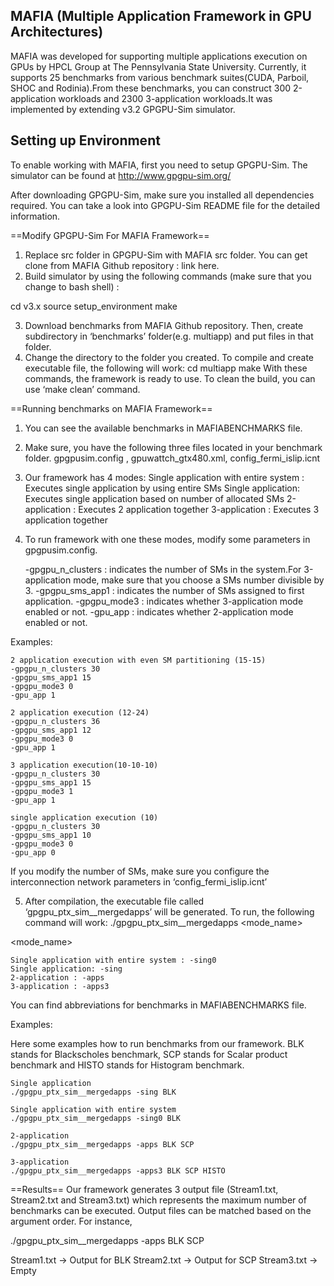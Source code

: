 MAFIA (Multiple Application Framework in GPU Architectures)
-----------------------------------------------------------
MAFIA was developed for supporting multiple applications execution on GPUs by HPCL Group
at The Pennsylvania State University. Currently, it supports 25 benchmarks from various 
benchmark suites(CUDA, Parboil, SHOC and Rodinia).From these benchmarks, you can construct 
300 2-application workloads and 2300 3-application workloads.It was implemented by extending 
v3.2 GPGPU-Sim simulator.


Setting up Environment 
----------------------
To enable working with MAFIA, first you need to setup GPGPU-Sim. The simulator can be found at
http://www.gpgpu-sim.org/

After downloading GPGPU-Sim, make sure you installed all dependencies required. You can take a look into GPGPU-Sim README file for the detailed information.

==Modify GPGPU-Sim For MAFIA Framework==

1. Replace src folder in GPGPU-Sim with MAFIA src folder. You can get clone from MAFIA Github
repository : link here.
2. Build simulator by using the following commands (make sure that you change to bash shell) :

cd v3.x
source setup_environment
make

3. Download benchmarks from MAFIA Github repository. Then, create subdirectory in ‘benchmarks’ folder(e.g. multiapp) and put files in that folder.
4. Change the directory to the folder you created. To compile and create executable file, the following will work:
	cd multiapp
	make
With these commands, the framework is ready to use. To clean the build, you can use ‘make clean’ command.

==Running benchmarks on MAFIA Framework==

1. You can see the available benchmarks in MAFIABENCHMARKS file.

2. Make sure, you have the following three files located in your benchmark folder.
	gpgpusim.config , gpuwattch_gtx480.xml, config_fermi_islip.icnt

3. Our framework has 4 modes:
	Single application with entire system : Executes single application by using entire SMs
	Single application: Executes single application based on number of allocated SMs
	2-application : Executes 2 application together
	3-application : Executes 3 application together

4. To run framework with one these modes, modify some parameters in gpgpusim.config.
	
	-gpgpu_n_clusters : indicates the number of SMs in the system.For 3-application mode, make sure that you choose a SMs number divisible by 3.
	-gpgpu_sms_app1 : indicates the number of SMs assigned to first application.
	-gpgpu_mode3 : indicates whether 3-application mode enabled or not.
	-gpu_app : indicates whether 2-application mode enabled or not.

Examples:

	2 application execution with even SM partitioning (15-15)
	-gpgpu_n_clusters 30
	-gpgpu_sms_app1 15
	-gpgpu_mode3 0
	-gpu_app 1

	2 application execution (12-24)
	-gpgpu_n_clusters 36
	-gpgpu_sms_app1 12
	-gpgpu_mode3 0
	-gpu_app 1
		
	3 application execution(10-10-10)
	-gpgpu_n_clusters 30
	-gpgpu_sms_app1 15
	-gpgpu_mode3 1
	-gpu_app 1

	single application execution (10)
	-gpgpu_n_clusters 30
	-gpgpu_sms_app1 10
	-gpgpu_mode3 0
	-gpu_app 0

If you modify the number of SMs, make sure you configure the interconnection network parameters in ‘config_fermi_islip.icnt’

5. After compilation, the executable file called ‘gpgpu_ptx_sim__mergedapps’ will be generated. To run, the following command will work:
	./gpgpu_ptx_sim__mergedapps <mode_name> <appnames>

<mode_name>

	Single application with entire system : -sing0
	Single application: -sing
	2-application : -apps
	3-application : -apps3
<appnames>
You can find abbreviations for benchmarks in MAFIABENCHMARKS file.

Examples:

Here some examples how to run benchmarks from our framework. BLK stands for Blackscholes benchmark, SCP stands for Scalar product benchmark and HISTO stands for Histogram benchmark. 

	Single application
	./gpgpu_ptx_sim__mergedapps -sing BLK

	Single application with entire system 
	./gpgpu_ptx_sim__mergedapps -sing0 BLK

	2-application
	./gpgpu_ptx_sim__mergedapps -apps BLK SCP

	3-application
	./gpgpu_ptx_sim__mergedapps -apps3 BLK SCP HISTO

==Results==
Our framework generates 3 output file (Stream1.txt, Stream2.txt and Stream3.txt) which represents the maximum number of benchmarks can be executed. Output files can be matched based on the argument order. For instance,

./gpgpu_ptx_sim__mergedapps -apps BLK SCP

Stream1.txt -> Output for BLK
Stream2.txt -> Output for SCP
Stream3.txt -> Empty
